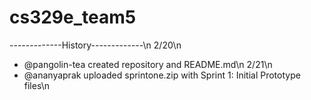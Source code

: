 # cs329e_team5

-------------History-------------\n
2/20\n
- @pangolin-tea created repository and README.md\n
2/21\n
- @ananyaprak uploaded sprintone.zip with Sprint 1: Initial Prototype files\n
